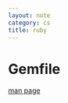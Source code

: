 ```yaml
---
layout: note
category: cs
title: ruby
---
```


Gemfile
=======
[man page](http://bundler.io/man/gemfile.5.html)
